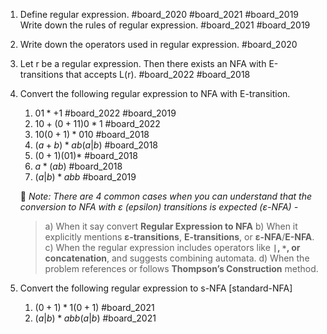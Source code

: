 1. Define regular expression. #board_2020 #board_2021 #board_2019  Write down the rules of regular expression. #board_2021 #board_2019 
2. Write down the operators used in regular expression. #board_2020 
3. Let r be a regular expression. Then there exists an NFA with E-transitions that accepts L(r). #board_2022 #board_2018 
4. Convert the following regular expression to NFA with E-transition. 
	1. $01*+1$ #board_2022 #board_2019 
	2. $10+(0+11)0*1$ #board_2022 
	3. $10(0+1)*010$ #board_2018 
	4. $(a+b)*ab(a|b)$ #board_2018 
	5. $(0+1)(01)*$ #board_2018 
	6. $a*(ab)$ #board_2018 
	7. $(a|b)*abb$ #board_2019 
	   
	📝 *Note: There are 4 common cases when you can understand that the conversion to NFA with ε (epsilon) transitions is expected (ε-NFA) -*
	> a) When it say convert **Regular Expression to NFA**
	> b) When it explicitly mentions **ε-transitions**, **E-transitions**, or **ε-NFA**/**E-NFA**.
	> c) When the regular expression includes operators like **`|`, `*`, or concatenation**, and suggests combining automata.
	> d) When the problem references or follows **Thompson’s Construction** method.
			
5. Convert the following regular expression to s-NFA [standard-NFA]
	1. $(0+1)*1(0+1)$ #board_2021 
	2. $(a|b)*abb(a|b)$ #board_2021 